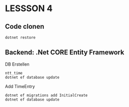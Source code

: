 # LESSSON 4

## Code clonen

    dotnet restore

## Backend: .Net CORE Entity Framework

DB Erstellen

    ntt_time
    dotnet ef database update



Add TimeEntry

    dotnet ef migrations add InitialCreate
    dotnet ef database update
